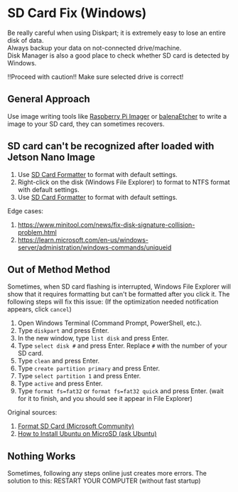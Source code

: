 # SD Card Fix (Windows)

Be really careful when using Diskpart; it is extremely easy to lose an entire disk of data.  
Always backup your data on not-connected drive/machine.  
Disk Manager is also a good place to check whether SD card is detected by Windows.  

:bangbang:Proceed with caution:bangbang: Make sure selected drive is correct!

## General Approach

Use image writing tools like [Raspberry Pi Imager](https://www.raspberrypi.com/software/) or [balenaEtcher](https://etcher.balena.io/) to write a image to your SD card, they can sometimes recovers.

## SD card can't be recognized after loaded with Jetson Nano Image

1. Use [SD Card Formatter](https://www.sdcard.org/downloads/formatter/) to format with default settings.
2. Right-click on the disk (Windows File Explorer) to format to NTFS format with default settings.
3. Use [SD Card Formatter](https://www.sdcard.org/downloads/formatter/) to format with default settings.

Edge cases:

1. https://www.minitool.com/news/fix-disk-signature-collision-problem.html
2. https://learn.microsoft.com/en-us/windows-server/administration/windows-commands/uniqueid

## Out of Method Method

Sometimes, when SD card flashing is interrupted, Windows File Explorer will show that it requires formatting but can't be formatted after you click it. The following steps will fix this issue: (If the optimization needed notification appears, click ```cancel```)

1. Open Windows Terminal (Command Prompt, PowerShell, etc.).
2. Type ```diskpart``` and press Enter.
3. In the new window, type ```list disk``` and press Enter.
4. Type ```select disk #``` and press Enter. Replace ```#``` with the number of your SD card.
5. Type ```clean``` and press Enter.
6. Type ```create partition primary``` and press Enter.
7. Type ```select partition 1``` and press Enter.
8. Type ```active``` and press Enter.
9. Type ```format fs=fat32``` or ```format fs=fat32 quick``` and press Enter. (wait for it to finish, and you should see it appear in File Explorer)

Original sources:

1. [Format SD Card (Microsoft Community)](https://answers.microsoft.com/en-us/windows/forum/all/format-sd-card/8177d725-b12d-4d1c-a799-efcb3df3c53f)
2. [How to Install Ubuntu on MicroSD (ask Ubuntu)](https://askubuntu.com/questions/1126409/how-to-install-ubuntu-on-microsd)

## Nothing Works

Sometimes, following any steps online just creates more errors. The solution to this: RESTART YOUR COMPUTER (without fast startup)
